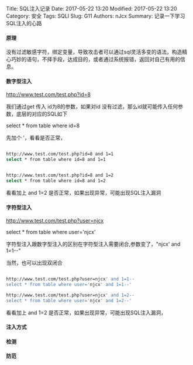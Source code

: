 Title: SQL注入记录
Date: 2017-05-22 13:20
Modified: 2017-05-22 13:20
Category: 安全
Tags: SQLI
Slug: G11
Authors: nJcx
Summary: 记录一下学习SQL注入的心路

#### 原理

没有过滤敏感字符，绑定变量，导致攻击者可以通过sql灵活多变的语法，构造精心巧妙的语句，不择手段，达成目的，或者通过系统报错，返回对自己有用的信息。

#### 数字型注入

http://www.test.com/test.php?id=8

我们通过get 传入 id为8的参数，如果对id 没有过滤，那么id就可能传入任何参数，底层的对应的SQL如下

select * from table where id=8

先加个 '，看看是否正常，

```bash

http://www.test.com/test.php?id=8 and 1=1
select * from table where id=8 and 1=1


http://www.test.com/test.php?id=8 and 1=2
select * from table where id=8 and 1=2

```
看看加上 and 1=2 是否正常，如果出现异常，可能出现SQL注入漏洞

#### 字符型注入
http://www.test.com/test.php?user=njcx

select * from table where user='njcx'

字符型注入跟数字型注入的区别在字符型注入需要闭合,参数变了，"njcx' and 1=1--"

当然，也可以出现双闭合

```bash

http://www.test.com/test.php?user=njcx' and 1=1-- 
select * from table where user='njcx' and 1=1--'

http://www.test.com/test.php?user=njcx' and 1=2-- 
select * from table where user='njcx' and 1=2--'
```
看看加上 and 1=2 是否正常，如果出现异常，可能出现SQL注入漏洞，
#### 注入方式


#### 检测


#### 防范